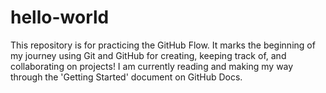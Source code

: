 # hello-world
This repository is for practicing the GitHub Flow.
It marks the beginning of my journey using Git and GitHub for creating, keeping track of, and collaborating on projects!
I am currently reading and making my way through the 'Getting Started' document on GitHub Docs.
